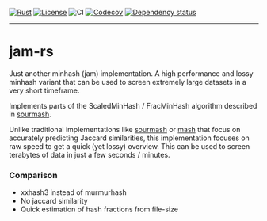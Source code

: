 [![Rust](https://img.shields.io/badge/built_with-Rust-dca282.svg)](https://www.rust-lang.org/)
[![License](https://img.shields.io/badge/License-MIT-brightgreen.svg)](https://github.com/St4NNi/jam-rs/blob/main/LICENSE)
![CI](https://github.com/St4NNi/jam-rs/actions/workflows/push.yaml/badge.svg)
[![Codecov](https://codecov.io/github/St4NNi/jam-rs/coverage.svg?branch=main)](https://codecov.io/gh/St4NNi/jam-rs)
[![Dependency status](https://deps.rs/repo/github/St4NNi/jam-rs/status.svg)](https://deps.rs/repo/github/St4NNi/jam-rs)
___
# jam-rs

Just another minhash (jam) implementation. A high performance and lossy minhash variant that can be used to screen extremely large datasets in a very short timeframe.

Implements parts of the ScaledMinHash / FracMinHash algorithm described in [sourmash](https://joss.theoj.org/papers/10.21105/joss.00027).

Unlike traditional implementations like [sourmash](https://joss.theoj.org/papers/10.21105/joss.00027) or [mash](https://doi.org/10.1186/s13059-016-0997-x) that focus
on accurately predicting Jaccard similarities, this implementation focuses on raw speed to get a quick (yet lossy) overview. This can be used to screen terabytes of data in just a few seconds / minutes.

### Comparison

- xxhash3 instead of murmurhash
- No jaccard similarity
- Quick estimation of hash fractions from file-size


